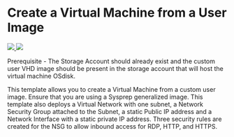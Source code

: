 # Create a Virtual Machine from a User Image

<a href="https://portal.azure.com/#create/Microsoft.Template/uri/https%3A%2F%2Fraw.githubusercontent.com%2FDarylsCorner%2FARM-Templates%2Fmaster%2Fvm-from-user-image%2Fazuredeploy.json" target="_blank">
    <img src="http://azuredeploy.net/deploybutton.png"/>
</a>

<a href="http://armviz.io/#/?load=https://raw.githubusercontent.com/DarylsCorner/ARM-Templates/master/vm-from-user-image/azuredeploy.json" target="_blank">
  <img src="http://armviz.io/visualizebutton.png"/>
</a>


Prerequisite - The Storage Account should already exist and the custom user VHD image should be present in the storage account that will host the virtual machine OSdisk.

This template allows you to create a Virtual Machine from a custom user image. Ensure that you are using a Sysprep generalized image. This template also deploys a Virtual Network with one subnet, a Network Security Group attached to the Subnet, a  static Public IP address and a Network Interface with a static private IP address. Three security rules are created for the NSG to allow inbound access for RDP, HTTP, and HTTPS.

